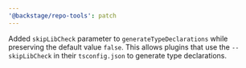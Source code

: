 ```yaml
---
'@backstage/repo-tools': patch
---
```


Added `skipLibCheck` parameter to `generateTypeDeclarations` while preserving the default value `false`. This allows plugins that use the `--skipLibCheck` in their `tsconfig.json` to generate type declarations.
